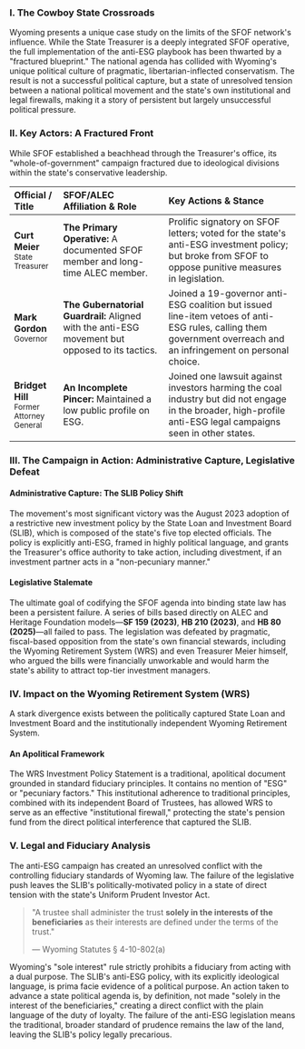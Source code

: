 ### I. The Cowboy State Crossroads

Wyoming presents a unique case study on the limits of the SFOF network's influence. While the State Treasurer is a deeply integrated SFOF operative, the full implementation of the anti-ESG playbook has been thwarted by a "fractured blueprint." The national agenda has collided with Wyoming's unique political culture of pragmatic, libertarian-inflected conservatism. The result is not a successful political capture, but a state of unresolved tension between a national political movement and the state's own institutional and legal firewalls, making it a story of persistent but largely unsuccessful political pressure.

### II. Key Actors: A Fractured Front

While SFOF established a beachhead through the Treasurer's office, its "whole-of-government" campaign fractured due to ideological divisions within the state's conservative leadership.

| Official / Title | SFOF/ALEC Affiliation & Role | Key Actions & Stance |
| :--- | :--- | :--- |
| **Curt Meier**<br><span style="font-size: smaller;">State Treasurer</span> | **The Primary Operative:** A documented SFOF member and long-time ALEC member. | Prolific signatory on SFOF letters; voted for the state's anti-ESG investment policy; but broke from SFOF to oppose punitive measures in legislation. |
| **Mark Gordon**<br><span style="font-size: smaller;">Governor</span> | **The Gubernatorial Guardrail:** Aligned with the anti-ESG movement but opposed to its tactics. | Joined a 19-governor anti-ESG coalition but issued line-item vetoes of anti-ESG rules, calling them government overreach and an infringement on personal choice. |
| **Bridget Hill**<br><span style="font-size: smaller;">Former Attorney General</span> | **An Incomplete Pincer:** Maintained a low public profile on ESG. | Joined one lawsuit against investors harming the coal industry but did not engage in the broader, high-profile anti-ESG legal campaigns seen in other states. |

### III. The Campaign in Action: Administrative Capture, Legislative Defeat

#### Administrative Capture: The SLIB Policy Shift
The movement's most significant victory was the August 2023 adoption of a restrictive new investment policy by the State Loan and Investment Board (SLIB), which is composed of the state's five top elected officials. The policy is explicitly anti-ESG, framed in highly political language, and grants the Treasurer's office authority to take action, including divestment, if an investment partner acts in a "non-pecuniary manner."

#### Legislative Stalemate
The ultimate goal of codifying the SFOF agenda into binding state law has been a persistent failure. A series of bills based directly on ALEC and Heritage Foundation models—**SF 159 (2023)**, **HB 210 (2023)**, and **HB 80 (2025)**—all failed to pass. The legislation was defeated by pragmatic, fiscal-based opposition from the state's own financial stewards, including the Wyoming Retirement System (WRS) and even Treasurer Meier himself, who argued the bills were financially unworkable and would harm the state's ability to attract top-tier investment managers.

### IV. Impact on the Wyoming Retirement System (WRS)

A stark divergence exists between the politically captured State Loan and Investment Board and the institutionally independent Wyoming Retirement System.

#### An Apolitical Framework
The WRS Investment Policy Statement is a traditional, apolitical document grounded in standard fiduciary principles. It contains no mention of "ESG" or "pecuniary factors." This institutional adherence to traditional principles, combined with its independent Board of Trustees, has allowed WRS to serve as an effective "institutional firewall," protecting the state's pension fund from the direct political interference that captured the SLIB.

### V. Legal and Fiduciary Analysis

The anti-ESG campaign has created an unresolved conflict with the controlling fiduciary standards of Wyoming law. The failure of the legislative push leaves the SLIB's politically-motivated policy in a state of direct tension with the state's Uniform Prudent Investor Act.

> "A trustee shall administer the trust **solely in the interests of the beneficiaries** as their interests are defined under the terms of the trust."
>
> — Wyoming Statutes § 4-10-802(a)

Wyoming's "sole interest" rule strictly prohibits a fiduciary from acting with a dual purpose. The SLIB's anti-ESG policy, with its explicitly ideological language, is prima facie evidence of a political purpose. An action taken to advance a state political agenda is, by definition, not made "solely in the interest of the beneficiaries," creating a direct conflict with the plain language of the duty of loyalty. The failure of the anti-ESG legislation means the traditional, broader standard of prudence remains the law of the land, leaving the SLIB's policy legally precarious.
